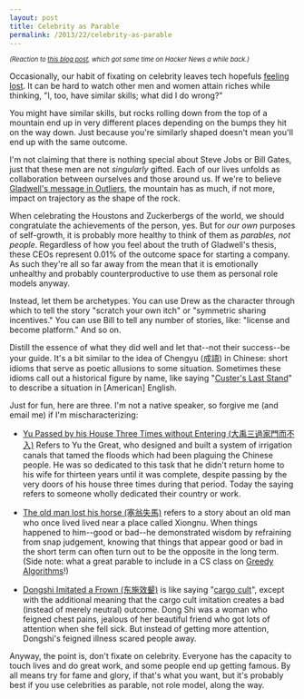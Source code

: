```yaml
---
layout: post
title: Celebrity as Parable
permalink: /2013/22/celebrity-as-parable
---
```


<p style="font-size: 0.8em"><i> (Reaction to <a
href="http://www.entresting.com/blog/2012/11/13/im-31-entrepreneur-where-is-my-senior-home/">this
blog post</a>, which got some time on Hacker News a while back.)</i></p>

Occasionally, our habit of fixating on celebrity leaves tech hopefuls [feeling
lost](http://www.entresting.com/blog/2012/11/13/im-31-entrepreneur-where-is-my-senior-home/).
It can be hard to watch other men and women attain riches while thinking, "I,
too, have similar skills; what did I do wrong?"

You might have similar skills, but rocks rolling down from the top of a
mountain end up in very different places depending on the bumps they hit on the
way down. Just because you're similarly shaped doesn't mean you'll end up with
the same outcome.

I'm not claiming that there is nothing special about Steve Jobs or Bill Gates,
just that these men are not *singularly* gifted. Each of our lives unfolds as
collaboration between ourselves and those around us.  If we're to believe
[Gladwell's message in
Outliers](http://www.amazon.com/Outliers-Story-Success-Malcolm-Gladwell/dp/0316017930?ie=UTF8&tag=httpwwwedward-20),
the mountain has as much, if not more, impact on trajectory as the shape of the
rock.

When celebrating the Houstons and Zuckerbergs of the world, we should
congratulate the achievements of the person, yes. But for *our own* purposes of
self-growth, it is probably more healthy to think of them as *parables, not
people*. Regardless of how you feel about the truth of Gladwell's thesis, these
CEOs represent 0.01% of the outcome space for starting a company. As such
they're all so far away from the mean that it is emotionally unhealthy and
probably counterproductive to use them as personal role models anyway.

Instead, let them be archetypes. You can use Drew as the character through
which to tell the story "scratch your own itch" or "symmetric sharing
incentives."  You can use Bill to tell any number of stories, like: "license
and become platform." And so on.

Distill the essence of what they did well and let that--not their success--be
your guide.  It's a bit similar to the idea of Chengyu (成語) in Chinese: short
idioms that serve as poetic allusions to some situation. Sometimes these idioms
call out a historical figure by name, like saying "[Custer's Last
Stand](http://en.wikipedia.org/wiki/Battle_of_the_Little_Bighorn)" to describe
a situation in [American] English.

Just for fun, here are three. I'm not a native speaker, so forgive me (and
email me) if I'm mischaracterizing:

 * [Yu Passed by his House Three Times without Entering (大禹三過家門而不入)](http://en.wikipedia.org/wiki/Yu_the_Great) Refers to Yu the Great, who designed and built a system of irrigation canals that tamed the floods which had been plaguing the Chinese people. He was so dedicated to this task that he didn't return home to his wife for thirteen years until it was complete, despite passing by the very doors of his house three times during that period. Today the saying refers to someone wholly dedicated their country or work.
 
*  [The old man lost his horse (塞翁失馬)](http://en.wiktionary.org/wiki/%E5%A1%9E%E7%BF%81%E5%A4%B1%E9%A6%AC) refers to a story about an
   old man who once lived lived near a place called Xiongnu. When things happened to him--good or bad--he demonstrated wisdom by refraining from snap judgement, knowing that things that appear good or bad in the short term can often turn out to be the opposite in the long term. (Side note: what a great parable to include in a CS class on [Greedy Algorithms](http://en.wikipedia.org/wiki/Greedy_algorithm)!)

*  [Dongshi Imitated a Frown (东施效颦)](http://www.chinese-chengyu.com/dongshixiaopin-blindly-imitating.html)
   is like saying "[cargo cult](http://en.wikipedia.org/wiki/Cargo_cult)", except with the additional meaning that the cargo cult imitation creates a bad (instead of merely neutral) outcome. Dong Shi was a woman who feigned chest pains, jealous of her beautiful friend who got lots of attention when she fell sick. But instead of getting more attention, Dongshi's feigned illness scared people away.

Anyway, the point is, don't fixate on celebrity. Everyone has the capacity to
touch lives and do great work, and some people end up getting famous.  By all
means try for fame and glory, if that's what you want, but it's probably best
if you use celebrities as parable, not role model, along the way.

